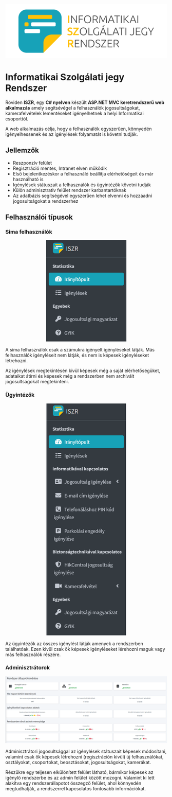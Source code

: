 ﻿<p align="center">
  <img src=".github/ISZR_Long_Trans.png">
</p>

# Informatikai Szolgálati jegy Rendszer

Röviden **ISZR**, egy **C# nyelven** készült **ASP.NET MVC keretrendszerű web alkalmazás** amely segítsévégel a felhasználók jogosultságokat, kamerafelvételek lementéseket igényelhetnek a helyi Informatikai csoporttól.

A web alkalmazás célja, hogy a felhasználók egyszerűen, könnyedén igényelhessenek és az igénylések folyamatát is követni tudják.

## Jellemzők

- Reszponzív felület
- Regisztráció mentes, Intranet elven műkődik
- Első bejelentkezéskor a felhasználó beállítja elérhetőségeit és már használható is
- Igénylések státuszait a felhasználók és ügyintézők követni tudják
- Külön adminisztrativ felület rendszer karbantartóknak
- Az adatbázis segítségével egyszerűen lehet elvenni és hozzáadni jogosultságokat a rendszerhez

## Felhasználói típusok

### Sima felhasználók

<p align="center">
  <img src=".github/user.png">
</p>

A sima felhasználók csak a számukra igényelt igényléseket látják. Más felhasználók igényléseit nem látják, és nem is képesek igényléseket létrehozni.

Az igénylések megtekintésén kivül képesek még a saját elérhetőségüket, adataikat átírni és képesek még a rendszerben nem archivált jogosultságokat megtekinteni.

### Ügyintézők

<p align="center">
  <img src=".github/ugyintezo.png">
</p>

Az ügyintézők az összes igénylést látják amenyek a rendszerben találhatóak. Ezen kivül csak ők képesek igényléseket lérehozni maguk vagy más felhasználók részére.

### Adminisztrátorok

<p align="center">
  <img src=".github/healthcheck.png">
</p>

Adminisztrátori jogosultsággal az igénylések státuszait képesek módosítani, valamint csak ők képesek létrehozni (regisztráción kivül) új felhasználókat, osztályokat, csoportokat, beosztásokat, jogosultságokat, kamerákat.

Részükre egy teljesen elkülönített felület látható, bármikor képesek az igénylő rendszerbe és az admin felület között mozogni. Valamint ki lett alakítva egy rendszerállapotot összegző felület, ahol könnyedén megtudhatják, a rendszerrel kapcsolatos fontosabb információkat.
